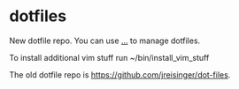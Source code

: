 dotfiles
========

New dotfile repo. You can use [...](https://github.com/ingydotnet/...) to manage dotfiles.

To install additional vim stuff run ~/bin/install_vim_stuff

The old dotfile repo is https://github.com/jreisinger/dot-files.
